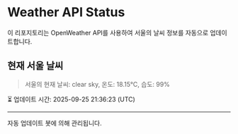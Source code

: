 
# Weather API Status

이 리포지토리는 OpenWeather API를 사용하여 서울의 날씨 정보를 자동으로 업데이트합니다.

## 현재 서울 날씨
> 서울의 현재 날씨: clear sky, 온도: 18.15°C, 습도: 99%

⏳ 업데이트 시간: 2025-09-25 21:36:23 (UTC)

---
자동 업데이트 봇에 의해 관리됩니다.
